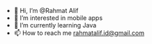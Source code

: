 - 👋 Hi, I’m @Rahmat Alif
- 👀 I’m interested in mobile apps
- 🌱 I’m currently learning Java
- 📫 How to reach me rahmatalif.id@gmail.com

<!---
k900s10/k900s10 is a ✨ special ✨ repository because its `README.md` (this file) appears on your GitHub profile.
You can click the Preview link to take a look at your changes.
--->
